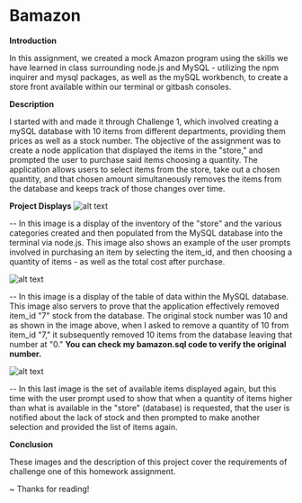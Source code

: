 # Bamazon

**Introduction**

In this assignment, we created a mock Amazon program using the skills we have learned in class surrounding node.js and MySQL - utilizing the npm inquirer and mysql packages, as well as the mySQL workbench, to create a store front available within our terminal or gitbash consoles.

**Description**

I started with and made it through Challenge 1, which involved creating a mySQL database with 10 items from different departments, providing them prices as well as a stock number. The objective of the assignment was to create a node application that displayed the items in the "store," and prompted the user to purchase said items choosing a quantity. The application allows users to select items from the store, take out a chosen quantity, and that chosen amount simultaneously removes the items from the database and keeps track of those changes over time.

**Project Displays**
![alt text](https://i.imgur.com/BuFNrfG.jpg)

-- In this image is a display of the inventory of the "store" and the various categories created and then populated from the MySQL database into the terminal via node.js. This image also shows an example of the user prompts involved in purchasing an item by selecting the item_id, and then choosing a quantity of items - as well as the total cost after purchase.

![alt text](https://i.imgur.com/7BtzbX9.jpg)

-- In this image is a display of the table of data within the MySQL database. This image also servers to prove that the application effectively removed item_id "7" stock from the database. The original stock number was 10 and as shown in the image above, when I asked to remove a quantity of 10 from item_id "7," it subsequently removed 10 items from the database leaving that number at "0." **You can check my bamazon.sql code to verify the original number.**

![alt text](https://i.imgur.com/5sKGyFW.jpg)

-- In this last image is the set of available items displayed again, but this time with the user prompt used to show that when a quantity of items higher than what is available in the "store" (database) is requested, that the user is notified about the lack of stock and then prompted to make another selection and provided the list of items again.

**Conclusion**

These images and the description of this project cover the requirements of challenge one of this homework assignment.

~ Thanks for reading!

